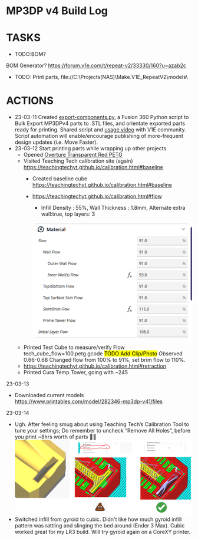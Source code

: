 # MP3DP v4 Build Log

# TASKS

- TODO:BOM?

BOM Generator? https://forum.v1e.com/t/repeat-v2/33330/160?u=azab2c

- TODO: Print parts, file://C:\Projects(NAS)\Make.V1E_RepeatV2\models\



# ACTIONS
- 23-03-11 Created [export-components.py](scripts\export-components.py), a Fusion 360 Python script to Bulk Export MP3DPv4 parts to .STL files, and orientate exported parts ready for printing.  Shared script and [usage video](https://youtu.be/MV8f6tbj4n4) with V1E community.  Script automation will enable/encourage publishing of more-frequent design updates (i.e. Move Faster).
- 23-03-12 Start printing parts while wrapping up other projects.
  - Opened [Overture Transparent Red PETG](https://www.amazon.com/gp/product/B07YCNCZ5J)
  - Visited Teaching Tech calibration site (again) https://teachingtechyt.github.io/calibration.html#baseline
    - Created baseline cube https://teachingtechyt.github.io/calibration.html#baseline
    - https://teachingtechyt.github.io/calibration.html#flow
      - Infill Density : 55%, Wall Thickness : 1.8mm, Alternate extra wall:true, top layers: 3

      ![image](img/2023-03-12-calibration-old-material-flow-values.png)
  - Printed Test Cube to measure/verify Flow
        tech_cube_flow=100.petg.gcode
      <mark>TODO Add Clip/Photo</mark>
      Observed 0.66-0.68
      Changed flow from 100% to 91%, set brim flow to 110%.
  - https://teachingtechyt.github.io/calibration.html#retraction
  - Printed Cura Temp Tower, going with ~245


23-03-13
  - Downloaded current models https://www.printables.com/model/282346-mp3dp-v41/files


23-03-14
  - Ugh. After feeling smug about using Teaching Tech’s Calibration Tool to tune your settings; Do remember to uncheck “Remove All Holes”, before you print ~8hrs worth of parts :man_facepalming:
  ![image](img/2023-03-14-don't-forget-to-revert-calibration-only-settings.png)
  - Switched infill from gyroid to cubic.  Didn't like how much gyroid infill pattern was rattling and slinging the bed around (Ender 3 Max).  Cubic worked great for my LR3 build.  Will try gyroid again on a CoreXY printer.